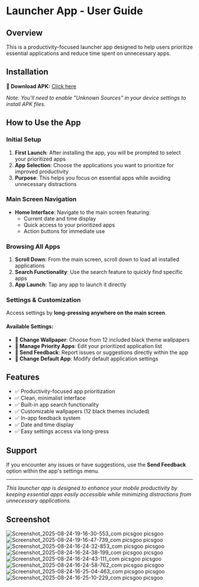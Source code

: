 # Launcher App - User Guide

## Overview
This is a productivity-focused launcher app designed to help users prioritize essential applications and reduce time spent on unnecessary apps.

## Installation
**📱 Download APK:** [Click here](https://github.com/igopi77/picsgoo/releases/download/v1.0.0/app-release.apk)

*Note: You'll need to enable "Unknown Sources" in your device settings to install APK files.*

## How to Use the App

### Initial Setup
1. **First Launch**: After installing the app, you will be prompted to select your prioritized apps
2. **App Selection**: Choose the applications you want to prioritize for improved productivity
3. **Purpose**: This helps you focus on essential apps while avoiding unnecessary distractions

### Main Screen Navigation
- **Home Interface**: Navigate to the main screen featuring:
    - Current date and time display
    - Quick access to your prioritized apps
    - Action buttons for immediate use

### Browsing All Apps
1. **Scroll Down**: From the main screen, scroll down to load all installed applications
2. **Search Functionality**: Use the search feature to quickly find specific apps
3. **App Launch**: Tap any app to launch it directly

### Settings & Customization
Access settings by **long-pressing anywhere on the main screen**.

#### Available Settings:
- **🎨 Change Wallpaper**: Choose from 12 included black theme wallpapers
- **📱 Manage Priority Apps**: Edit your prioritized application list
- **💬 Send Feedback**: Report issues or suggestions directly within the app
- **🔧 Change Default App**: Modify default application settings

## Features
- ✅ Productivity-focused app prioritization
- ✅ Clean, minimalist interface
- ✅ Built-in app search functionality
- ✅ Customizable wallpapers (12 black themes included)
- ✅ In-app feedback system
- ✅ Date and time display
- ✅ Easy settings access via long-press

## Support
If you encounter any issues or have suggestions, use the **Send Feedback** option within the app's settings menu.

---

*This launcher app is designed to enhance your mobile productivity by keeping essential apps easily accessible while minimizing distractions from unnecessary applications.*

## Screenshot
![Screenshot_2025-08-24-19-16-30-553_com picsgoo picsgoo](https://github.com/user-attachments/assets/d3537b29-af91-40eb-b4f1-548d4c3aadfc)
![Screenshot_2025-08-24-19-16-47-739_com picsgoo picsgoo](https://github.com/user-attachments/assets/456afbe3-add7-42b0-b800-a62416e2d896)
![Screenshot_2025-08-24-16-24-32-853_com picsgoo picsgoo](https://github.com/user-attachments/assets/b8b95fa4-f6a6-4b2c-b0cb-6f5d4be35bcf)
![Screenshot_2025-08-24-16-24-38-199_com picsgoo picsgoo](https://github.com/user-attachments/assets/0b5ff57a-e920-4c5c-9f24-4c37576d8ed4)
![Screenshot_2025-08-24-16-24-43-111_com picsgoo picsgoo](https://github.com/user-attachments/assets/ae2cd04f-6ed4-486d-818a-b48efa7931ee)
![Screenshot_2025-08-24-16-24-58-762_com picsgoo picsgoo](https://github.com/user-attachments/assets/d6fef28d-6307-4008-a16a-5a017e6652c5)
![Screenshot_2025-08-24-16-25-04-463_com picsgoo picsgoo](https://github.com/user-attachments/assets/b117f7ce-98a2-422b-bed1-4b083bc195f3)
![Screenshot_2025-08-24-16-25-10-229_com picsgoo picsgoo](https://github.com/user-attachments/assets/ecb8cae3-2318-4ce1-8d53-d9adadd1f337)


